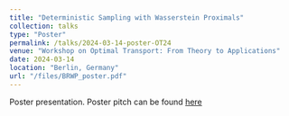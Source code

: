 ```yaml
---
title: "Deterministic Sampling with Wasserstein Proximals"
collection: talks
type: "Poster"
permalink: /talks/2024-03-14-poster-OT24
venue: "Workshop on Optimal Transport: From Theory to Applications"
date: 2024-03-14
location: "Berlin, Germany"
url: "/files/BRWP_poster.pdf"
---
```


Poster presentation. Poster pitch can be found [here](https://hyt35.github.io/files/BRWP_poster_pitch.pdf)
